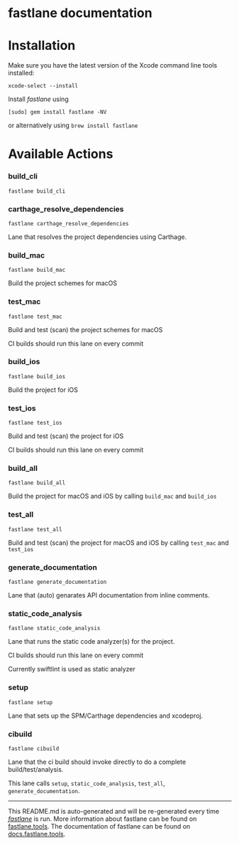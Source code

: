 fastlane documentation
================
# Installation

Make sure you have the latest version of the Xcode command line tools installed:

```
xcode-select --install
```

Install _fastlane_ using
```
[sudo] gem install fastlane -NV
```
or alternatively using `brew install fastlane`

# Available Actions
### build_cli
```
fastlane build_cli
```

### carthage_resolve_dependencies
```
fastlane carthage_resolve_dependencies
```
Lane that resolves the project dependencies using Carthage.
### build_mac
```
fastlane build_mac
```
Build the project schemes for macOS
### test_mac
```
fastlane test_mac
```
Build and test (scan) the project schemes for macOS

CI builds should run this lane on every commit


### build_ios
```
fastlane build_ios
```
Build the project for iOS
### test_ios
```
fastlane test_ios
```
Build and test (scan) the project for iOS

CI builds should run this lane on every commit
### build_all
```
fastlane build_all
```
Build the project for macOS and iOS by calling `build_mac` and `build_ios`
### test_all
```
fastlane test_all
```
Build and test (scan) the project for macOS and iOS by calling `test_mac` and `test_ios`
### generate_documentation
```
fastlane generate_documentation
```
Lane that (auto) genarates API documentation from inline comments.
### static_code_analysis
```
fastlane static_code_analysis
```
Lane that runs the static code analyzer(s) for the project.

CI builds should run this lane on every commit

Currently swiftlint is used as static analyzer


### setup
```
fastlane setup
```
Lane that sets up the SPM/Carthage dependencies and xcodeproj.


### cibuild
```
fastlane cibuild
```
Lane that the ci build should invoke directly to do a complete build/test/analysis.

This lane calls `setup`, `static_code_analysis`, `test_all`, `generate_documentation`.



----

This README.md is auto-generated and will be re-generated every time [_fastlane_](https://fastlane.tools) is run.
More information about fastlane can be found on [fastlane.tools](https://fastlane.tools).
The documentation of fastlane can be found on [docs.fastlane.tools](https://docs.fastlane.tools).
